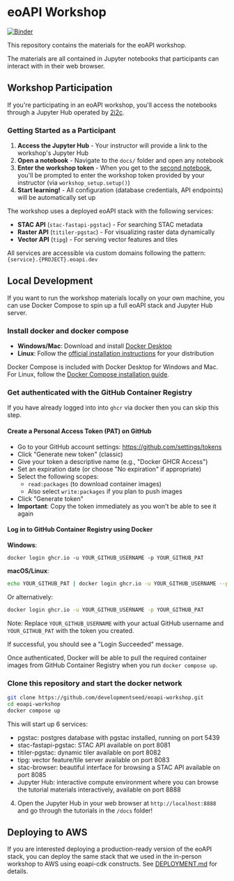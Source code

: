 # eoAPI Workshop

[![Binder](https://binder.opensci.2i2c.cloud/badge_logo.svg)](https://binder.opensci.2i2c.cloud/v2/gh/developmentseed/eoapi-workshop/main?urlpath=%2Fdoc%2Ftree%2Fdocs%2F00-introduction.ipynb)

This repository contains the materials for the eoAPI workshop.

The materials are all contained in Jupyter notebooks that participants can interact with in their web browser.

## Workshop Participation

If you're participating in an eoAPI workshop, you'll access the notebooks through a Jupyter Hub operated by [2i2c](https://2i2c.org).

### Getting Started as a Participant

1. **Access the Jupyter Hub** - Your instructor will provide a link to the workshop's Jupyter Hub
2. **Open a notebook** - Navigate to the `docs/` folder and open any notebook
3. **Enter the workshop token** - When you get to the [second notebook](./docs/02-database.ipynb), you'll be prompted to enter the workshop token provided by your instructor (via `workshop_setup.setup()`)
4. **Start learning!** - All configuration (database credentials, API endpoints) will be automatically set up

The workshop uses a deployed eoAPI stack with the following services:

- **STAC API** (`stac-fastapi-pgstac`) - For searching STAC metadata
- **Raster API** (`titiler-pgstac`) - For visualizing raster data dynamically
- **Vector API** (`tipg`) - For serving vector features and tiles

All services are accessible via custom domains following the pattern: `{service}.{PROJECT}.eoapi.dev`

## Local Development

If you want to run the workshop materials locally on your own machine, you can use Docker Compose to spin up a full eoAPI stack and Jupyter Hub server.

### Install docker and docker compose

- **Windows/Mac**: Download and install [Docker Desktop](https://www.docker.com/products/docker-desktop/)
- **Linux**: Follow the [official installation instructions](https://docs.docker.com/engine/install/) for your distribution

Docker Compose is included with Docker Desktop for Windows and Mac. For Linux, follow the [Docker Compose installation guide](https://docs.docker.com/compose/install/).

### Get authenticated with the GitHub Container Registry

If you have already logged into into `ghcr` via docker then you can skip this step.

#### Create a Personal Access Token (PAT) on GitHub

- Go to your GitHub account settings: <https://github.com/settings/tokens>
- Click "Generate new token" (classic)
- Give your token a descriptive name (e.g., "Docker GHCR Access")
- Set an expiration date (or choose "No expiration" if appropriate)
- Select the following scopes:
  - `read:packages` (to download container images)
  - Also select `write:packages` if you plan to push images
- Click "Generate token"
- **Important**: Copy the token immediately as you won't be able to see it again

#### Log in to GitHub Container Registry using Docker

**Windows**:

```
docker login ghcr.io -u YOUR_GITHUB_USERNAME -p YOUR_GITHUB_PAT
```

**macOS/Linux**:

```bash
echo YOUR_GITHUB_PAT | docker login ghcr.io -u YOUR_GITHUB_USERNAME --password-stdin
```

Or alternatively:

```bash
docker login ghcr.io -u YOUR_GITHUB_USERNAME -p YOUR_GITHUB_PAT
```

Note: Replace `YOUR_GITHUB_USERNAME` with your actual GitHub username and `YOUR_GITHUB_PAT` with the token you created.

If successful, you should see a "Login Succeeded" message.

Once authenticated, Docker will be able to pull the required container images from GitHub Container Registry when you run `docker compose up`.

### Clone this repository and start the docker network

```bash
git clone https://github.com/developmentseed/eoapi-workshop.git
cd eoapi-workshop
docker compose up
```

This will start up 6 services:

- pgstac: postgres database with pgstac installed, running on port 5439
- stac-fastapi-pgstac: STAC API available on port 8081
- titiler-pgstac: dynamic tiler available on port 8082
- tipg: vector feature/tile server available on port 8083
- stac-browser: beautiful interface for browsing a STAC API available on port 8085
- Jupyter Hub: interactive compute environment where you can browse the tutorial materials interactively, available on port 8888

4. Open the Jupyter Hub in your web browser at `http://localhost:8888` and go through the tutorials in the `/docs` folder!

## Deploying to AWS

If you are interested deploying a production-ready version of the eoAPI stack, you can deploy the same stack that we used in the in-person workshop to AWS using eoapi-cdk constructs. See [DEPLOYMENT.md](./DEPLOYMENT.md) for details.
